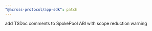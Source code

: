 ```yaml
---
"@across-protocol/app-sdk": patch
---
```


add TSDoc comments to SpokePool ABI with scope reduction warning
